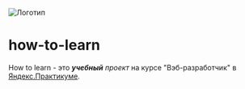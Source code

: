 ![Логотип](https://natali-vorobeva.github.io/how-to-learn/images/logo_place_header.svg)

# how-to-learn
How to learn - это **_учебный_** _проект_ на курсе "Вэб-разработчик" в [Яндекс.Практикуме](https://practicum.yandex.ru). 





